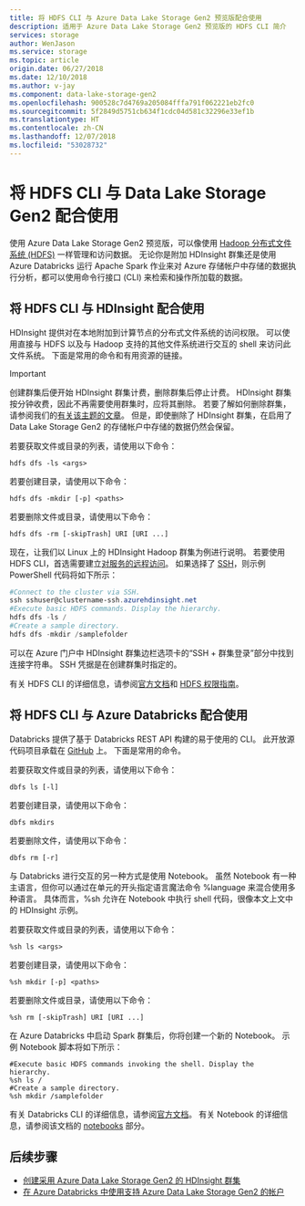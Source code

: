 ```yaml
---
title: 将 HDFS CLI 与 Azure Data Lake Storage Gen2 预览版配合使用
description: 适用于 Azure Data Lake Storage Gen2 预览版的 HDFS CLI 简介
services: storage
author: WenJason
ms.service: storage
ms.topic: article
origin.date: 06/27/2018
ms.date: 12/10/2018
ms.author: v-jay
ms.component: data-lake-storage-gen2
ms.openlocfilehash: 900528c7d4769a205084fffa791f062221eb2fc0
ms.sourcegitcommit: 5f2849d5751cb634f1cdc04d581c32296e33ef1b
ms.translationtype: HT
ms.contentlocale: zh-CN
ms.lasthandoff: 12/07/2018
ms.locfileid: "53028732"
---
```

# <a name="using-the-hdfs-cli-with-data-lake-storage-gen2"></a>将 HDFS CLI 与 Data Lake Storage Gen2 配合使用

使用 Azure Data Lake Storage Gen2 预览版，可以像使用 [Hadoop 分布式文件系统 (HDFS)](http://hadoop.apache.org/docs/current/hadoop-project-dist/hadoop-hdfs/HdfsDesign.html) 一样管理和访问数据。 无论你是附加 HDInsight 群集还是使用 Azure Databricks 运行 Apache Spark 作业来对 Azure 存储帐户中存储的数据执行分析，都可以使用命令行接口 (CLI) 来检索和操作所加载的数据。

## <a name="hdfs-cli-with-hdinsight"></a>将 HDFS CLI 与 HDInsight 配合使用

HDInsight 提供对在本地附加到计算节点的分布式文件系统的访问权限。 可以使用直接与 HDFS 以及与 Hadoop 支持的其他文件系统进行交互的 shell 来访问此文件系统。 下面是常用的命令和有用资源的链接。

>[!IMPORTANT]
>创建群集后便开始 HDInsight 群集计费，删除群集后停止计费。 HDInsight 群集按分钟收费，因此不再需要使用群集时，应将其删除。 若要了解如何删除群集，请参阅我们的[有关该主题的文章](../../hdinsight/hdinsight-delete-cluster.md)。 但是，即使删除了 HDInsight 群集，在启用了 Data Lake Storage Gen2 的存储帐户中存储的数据仍然会保留。

若要获取文件或目录的列表，请使用以下命令：

    hdfs dfs -ls <args>
若要创建目录，请使用以下命令：

    hdfs dfs -mkdir [-p] <paths>
若要删除文件或目录，请使用以下命令：

    hdfs dfs -rm [-skipTrash] URI [URI ...]


现在，让我们以 Linux 上的 HDInsight Hadoop 群集为例进行说明。 若要使用 HDFS CLI，首选需要建立[对服务的远程访问](/hdinsight/hdinsight-hadoop-linux-information#remote-access-to-services)。 如果选择了 [SSH](/hdinsight/hdinsight-hadoop-linux-use-ssh-unix)，则示例 PowerShell 代码将如下所示：
```PowerShell
#Connect to the cluster via SSH.
ssh sshuser@clustername-ssh.azurehdinsight.net
#Execute basic HDFS commands. Display the hierarchy.
hdfs dfs -ls /
#Create a sample directory.
hdfs dfs -mkdir /samplefolder
```

可以在 Azure 门户中 HDInsight 群集边栏选项卡的“SSH + 群集登录”部分中找到连接字符串。 SSH 凭据是在创建群集时指定的。

有关 HDFS CLI 的详细信息，请参阅[官方文档](https://hadoop.apache.org/docs/r2.4.1/hadoop-project-dist/hadoop-common/FileSystemShell.html)和 [HDFS 权限指南](https://hadoop.apache.org/docs/current/hadoop-project-dist/hadoop-hdfs/HdfsPermissionsGuide.html)。

## <a name="hdfs-cli-with-azure-databricks"></a>将 HDFS CLI 与 Azure Databricks 配合使用

Databricks 提供了基于 Databricks REST API 构建的易于使用的 CLI。 此开放源代码项目承载在 [GitHub](https://github.com/databricks/databricks-cli) 上。 下面是常用的命令。

若要获取文件或目录的列表，请使用以下命令：

    dbfs ls [-l]
若要创建目录，请使用以下命令：

    dbfs mkdirs
若要删除文件，请使用以下命令：

    dbfs rm [-r]

与 Databricks 进行交互的另一种方式是使用 Notebook。 虽然 Notebook 有一种主语言，但你可以通过在单元的开头指定语言魔法命令 %language 来混合使用多种语言。 具体而言，%sh 允许在 Notebook 中执行 shell 代码，很像本文上文中的 HDInsight 示例。

若要获取文件或目录的列表，请使用以下命令：

    %sh ls <args>
若要创建目录，请使用以下命令：

    %sh mkdir [-p] <paths>
若要删除文件或目录，请使用以下命令：

    %sh rm [-skipTrash] URI [URI ...]

在 Azure Databricks 中启动 Spark 群集后，你将创建一个新的 Notebook。 示例 Notebook 脚本将如下所示：

    #Execute basic HDFS commands invoking the shell. Display the hierarchy.
    %sh ls /
    #Create a sample directory.
    %sh mkdir /samplefolder

有关 Databricks CLI 的详细信息，请参阅[官方文档](https://docs.azuredatabricks.net/user-guide/dev-tools/databricks-cli.html)。 有关 Notebook 的详细信息，请参阅该文档的 [notebooks](https://docs.azuredatabricks.net/user-guide/notebooks/index.html) 部分。

## <a name="next-steps"></a>后续步骤

- [创建采用 Azure Data Lake Storage Gen2 的 HDInsight 群集](./quickstart-create-connect-hdi-cluster.md)
- [在 Azure Databricks 中使用支持 Azure Data Lake Storage Gen2 的帐户](./quickstart-create-databricks-account.md) 